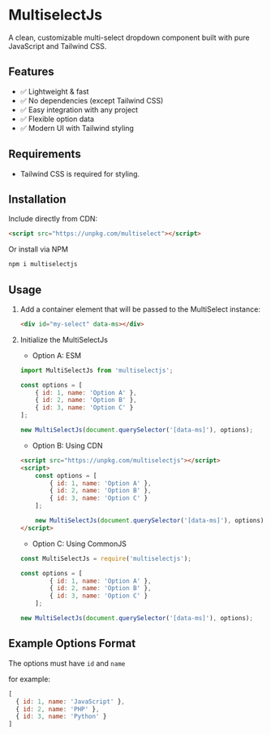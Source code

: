 # MultiselectJs

A clean, customizable multi-select dropdown component built with pure JavaScript and Tailwind CSS.

## Features

* ✅ Lightweight & fast
* ✅ No dependencies (except Tailwind CSS)
* ✅ Easy integration with any project
* ✅ Flexible option data
* ✅ Modern UI with Tailwind styling

## Requirements

- Tailwind CSS is required for styling.

## Installation

Include directly from CDN:

```html
<script src="https://unpkg.com/multiselect"></script>
```

Or install via NPM 

```bash
npm i multiselectjs
```

## Usage

1. Add a container element that will be passed to the MultiSelect instance:

    ```html
    <div id="my-select" data-ms></div>
    ```

2. Initialize the MultiSelectJs
    - Option A: ESM
    
    ```js
    import MultiSelectJs from 'multiselectjs';

    const options = [
        { id: 1, name: 'Option A' },
        { id: 2, name: 'Option B' },
        { id: 3, name: 'Option C' }
    ];

    new MultiSelectJs(document.querySelector('[data-ms]'), options);
    ```

    - Option B: Using CDN

    ```html
    <script src="https://unpkg.com/multiselectjs"></script>
    <script>
        const options = [
            { id: 1, name: 'Option A' },
            { id: 2, name: 'Option B' },
            { id: 3, name: 'Option C' }
        ];

        new MultiSelectJs(document.querySelector('[data-ms]'), options);
    </script>
    ```

    - Option C: Using CommonJS
    
    ```js
    const MultiSelectJs = require('multiselectjs');
    
    const options = [
            { id: 1, name: 'Option A' },
            { id: 2, name: 'Option B' },
            { id: 3, name: 'Option C' }
        ];

    new MultiSelectJs(document.querySelector('[data-ms]'), options);
    ```

## Example Options Format

The options must have `id` and `name`

for example:

```js
[
  { id: 1, name: 'JavaScript' },
  { id: 2, name: 'PHP' },
  { id: 3, name: 'Python' }
]
```